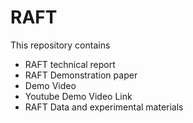 # RAFT

This repository contains

* RAFT technical report
* RAFT Demonstration paper
* Demo Video
* Youtube Demo Video Link
* RAFT Data and experimental materials